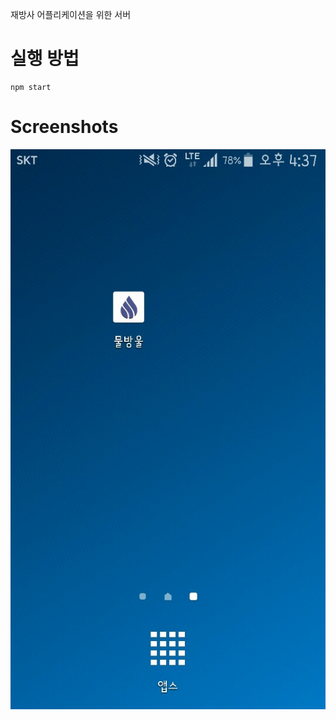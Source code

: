 재방사 어플리케이션을 위한 서버

실행 방법
===
```
npm start
```

Screenshots
===
![alt text](./application_Image/아이콘.jpg "아이콘")
